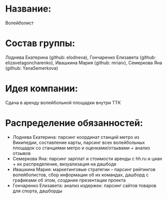 # Название: 
Волейболист

# Состав группы: 
Лоднева Екатерина (github: elodneva), Гончаренко Елизавета (github: elizavetagoncharenko), Ивашкина Мария (github: mriaiv), Семеркова Яна (github: YanaSemerkova)

# Идея компании: 
Сдача в аренду волейбольной площадки внутри ТТК

# Распределение обязанностей:
- Лоднева Екатерина: парсинг координат станций метро из Википедии, составление карты, парсинг всех волейбольных площадок со станциями метро и оценками/отзывами + анализ отзывов
- Семеркова Яна: парсинг зарплат и стоимости аренды с hh.ru и циан + их распределение, визуализация на дашбоде
- Ивашкина Мария: маркетинговые стратегии – парсинг рейтингов волейболистов, сбор информации об их командах, дашборд с графиками об этом, создание презентации проекта
- Гончаренко Елизавета: анализ издержек: парсинг сайтов товаров для спорта, дашборды
